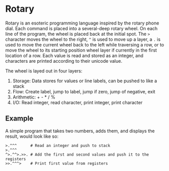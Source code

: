 # Rotary

Rotary is an esoteric programming language inspired by the rotary phone dial. Each command is placed into a several-deep rotary wheel. On each line of the program, the wheel is placed back at the initial spot. The `>` character moves the wheel to the right, `^` is used to move up a layer, a `.` is used to move the current wheel back to the left while traversing a row, or to move the wheel to its starting position wheel layer if currently in the first location of a row. Each value is read and stored as an integer, and characters are printed according to their unicode value.

The wheel is layed out in four layers:

1. Storage: Data stores for values or line labels, can be pushed to like a stack
2. Flow: Create label, jump to label, jump if zero, jump of negative, exit
3. Arithmetic: + - * / %
4. I/O: Read integer, read character, print integer, print character

## Example

A simple program that takes two numbers, adds them, and displays the result, would look like so:

```
>.^^^      # Read an integer and push to stack
>.^^^
^>.^^>.>>. # Add the first and second values and push it to the registers
>>.^^^>    # Print first value from registers
```
